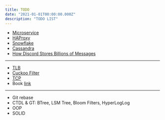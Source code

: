 ```yaml
---
title: TODO
date: "2021-01-01T00:00:00.000Z"
description: "TODO LIST"
---
```


- [Microservice](https://medium.com/@amsokol.com/tutorial-how-to-develop-go-grpc-microservice-with-http-rest-endpoint-middleware-kubernetes-daebb36a97e9)
- [HAProxy](http://www.haproxy.org/)
- [Snowflake](https://blog.twitter.com/engineering/en_us/a/2010/announcing-snowflake.html)
- [Cassandra](https://nghethuatcoding.com/2019/05/26/tat-tan-tat-ve-apache-cassandra/)
- [How Discord Stores Billions of Messages](https://blog.discord.com/how-discord-stores-billions-of-messages-7fa6ec7ee4c7)

---

- [TLB](https://en.wikipedia.org/wiki/Translation_lookaside_buffer)
- [Cuckoo Filter](https://en.wikipedia.org/wiki/Cuckoo_filter)
- [TCP](https://en.wikipedia.org/wiki/Transmission_Control_Protocol)
- Book [link](https://eclass.teicrete.gr/modules/document/file.php/TP326/%CE%98%CE%B5%CF%89%CF%81%CE%AF%CE%B1%20(Lectures)/Computer_Networking_A_Top-Down_Approach.pdf)

---
- Git rebase
- CTDL & GT: BTree, LSM Tree, Bloom Filters, HyperLogLog
- OOP
- SOLID
